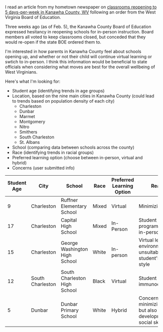 I read an article from my hometown newspaper on [classrooms reopening to 5 days-per-week in Kanawha County, WV](https://www.wvgazettemail.com/news/education/kanawha-classrooms-reopening-5-days-a-week-monday/article_5bf365e9-8cea-5802-8d36-76394f177b5a.html) following an order from the West Virginia Board of Education.

Three weeks ago (as of Feb. 5), the Kanawha County Board of Education expressed hesitancy in reopening schools for in-person instruction. Board members all voted to keep classrooms closed, but conceded that they would re-open if the state BOE ordered them to.

I'm interested in how parents in Kanawha County feel about schools opening up, and whether or not their child will continue virtual learning or swtich to in-person. I think this information would be beneficial to state officials when considering what moves are best for the overall wellbeing of West Virginians.

Here's what I'm looking for:
- Student age (identifying trends in age groups)
- Location, based on the nine main cities in Kanawha County (could lead to trends based on population density of each city)
  - Charleston
  - Dunbar
  - Marmet
  - Montgomery
  - Nitro
  - Smithers
  - South Charleston
  - St. Albans
- School (comparing data between schools across the county)
- Race (identifying trends in racial groups)
- Preferred learning option (choose between in-person, virtual and hybrid)
- Concerns (user submitted info)

| Student Age | City | School | Race | Preferred Learning Option | Reasoning |
| - | - | - | - | - | - |
| 9 | Charleston | Ruffner Elementary School | Mixed | Virtual | Minimizing exposure |
| 17 | Charleston | Capital High School | Mixed | In-Person | Student enrolled in program that is only in-person |
| 15 | Charleston | George Washington High School | White | In-person | Virtual learning environment unsuitable for student's learning style |
| 12 | South Charleston | South Charleston High School | Black | Virtual | Student is immunocompromised |
| 5 | Dunbar | Dunbar Primary School | White | Hybrid | Concerned about minimizing exposure, but also student's development of social skills |
